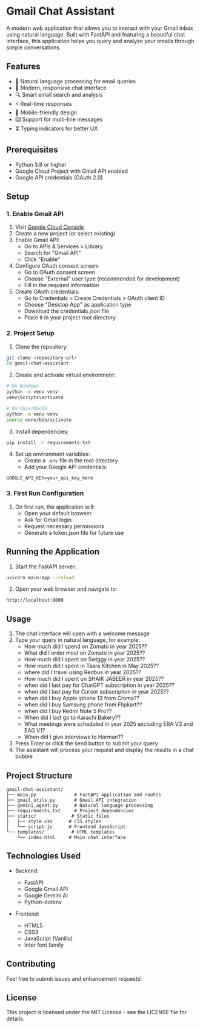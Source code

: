 # Gmail Chat Assistant

A modern web application that allows you to interact with your Gmail inbox using natural language. Built with FastAPI and featuring a beautiful chat interface, this application helps you query and analyze your emails through simple conversations.

## Features

- 🤖 Natural language processing for email queries
- 💬 Modern, responsive chat interface
- 🔍 Smart email search and analysis
- ⚡ Real-time responses
- 📱 Mobile-friendly design
- ⌨️ Support for multi-line messages
- ⏳ Typing indicators for better UX

## Prerequisites

- Python 3.8 or higher
- Google Cloud Project with Gmail API enabled
- Google API credentials (OAuth 2.0)

## Setup

### 1. Enable Gmail API

1. Visit [Google Cloud Console](https://console.cloud.google.com/)
2. Create a new project (or select existing)
3. Enable Gmail API:
   - Go to APIs & Services > Library
   - Search for "Gmail API"
   - Click "Enable"
4. Configure OAuth consent screen:
   - Go to OAuth consent screen
   - Choose "External" user type (recommended for development)
   - Fill in the required information
5. Create OAuth credentials:
   - Go to Credentials > Create Credentials > OAuth client ID
   - Choose "Desktop App" as application type
   - Download the credentials.json file
   - Place it in your project root directory

### 2. Project Setup

1. Clone the repository:
```bash
git clone <repository-url>
cd gmail-chat-assistant
```

2. Create and activate virtual environment:
```bash
# On Windows
python -m venv venv
venv\Scripts\activate

# On Unix/MacOS
python -m venv venv
source venv/bin/activate
```

3. Install dependencies:
```bash
pip install -r requirements.txt
```

4. Set up environment variables:
   - Create a `.env` file in the root directory
   - Add your Google API credentials:
```
GOOGLE_API_KEY=your_api_key_here
```

### 3. First Run Configuration

1. On first run, the application will:
   - Open your default browser
   - Ask for Gmail login
   - Request necessary permissions
   - Generate a token.json file for future use

## Running the Application

1. Start the FastAPI server:
```bash
uvicorn main:app --reload
```

2. Open your web browser and navigate to:
```
http://localhost:8000
```

## Usage

1. The chat interface will open with a welcome message
2. Type your query in natural language, for example:
   - How much did I spend on Zomato in year 2025??
   - What did I order most on Zomato in year 2025??
   - How much did I spent on Swiggy in year 2025??
   - How much did I spent in Taara Kitchen in May 2025??
   - where did I travel using Redbus in year 2025??
   - How much did I spent on SHAIK JABEER in year 2025??
   - when did I last pay for ChatGPT subscription in year 2025??
   - when did I last pay for Cursor subscription in year 2025??
   - when did I buy Apple iphone 13 from Croma??
   - when did I buy Samsung phone from Flipkart??
   - when did I buy Redmi Note 5 Pro??
   - When did I last go to Karachi Bakery??
   - What meetings were scheduled in year 2025 excluding ERA V3 and EAG V1?
   - When did I give interviews to Harman??
3. Press Enter or click the send button to submit your query
4. The assistant will process your request and display the results in a chat bubble

## Project Structure

```
gmail-chat-assistant/
├── main.py              # FastAPI application and routes
├── gmail_utils.py       # Gmail API integration
├── gemini_agent.py      # Natural language processing
├── requirements.txt     # Project dependencies
├── static/             # Static files
│   ├── style.css      # CSS styles
│   └── script.js      # Frontend JavaScript
└── templates/          # HTML templates
    └── index.html     # Main chat interface
```

## Technologies Used

- Backend:
  - FastAPI
  - Google Gmail API
  - Google Gemini AI
  - Python-dotenv

- Frontend:
  - HTML5
  - CSS3
  - JavaScript (Vanilla)
  - Inter font family

## Contributing

Feel free to submit issues and enhancement requests!

## License

This project is licensed under the MIT License - see the LICENSE file for details.

